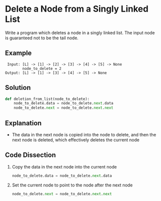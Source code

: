 # Delete a Node from a Singly Linked List
Write a program which deletes a node in a singly linked list. The input node is guaranteed not to be the tail node.
  
## Example
```
 Input: [L] -> [1] -> [2] -> [3] -> [4] -> [5] -> None
        node_to_delete = 2
Output: [L] -> [1] -> [3] -> [4] -> [5] -> None
```
  
## Solution
```python
def deletion_from_list(node_to_delete):
    node_to_delete.data = node_to_delete.next.data
    node_to_delete.next = node_to_delete.next.next
```
  
## Explanation
* The data in the next node is copied into the node to delete, and then the next node is deleted, which effectively deletes the current node
  
## Code Dissection
1. Copy the data in the next node into the current node
    ```python
    node_to_delete.data = node_to_delete.next.data
    ```
2. Set the current node to point to the node after the next node
    ```python
    node_to_delete.next = node_to_delete.next.next
    ```